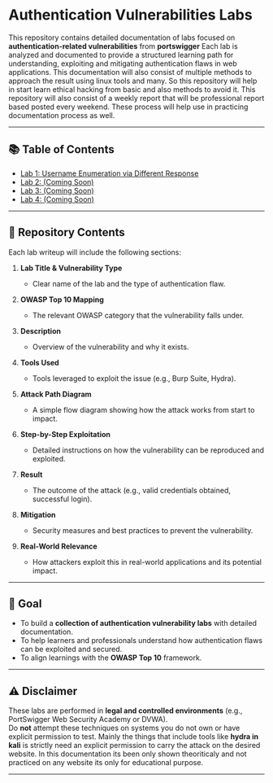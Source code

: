 # Authentication Vulnerabilities Labs

This repository contains detailed documentation of labs focused on **authentication-related vulnerabilities** from **portswigger**
Each lab is analyzed and documented to provide a structured learning path for understanding, exploiting and mitigating authentication flaws in web applications. This documentation will also consist of multiple methods to approach the result using linux tools and many. So this repository will help in start learn ethical hacking from basic and also methods to avoid it.
This repository will also consist of a weekly report that will be professional report based posted every weekend. These process will help use in practicing documentation process as well.

---
## 📚 Table of Contents

- [Lab 1: Username Enumeration via Different Response](labs/lab1-username-enumeration.md)
- [Lab 2: (Coming Soon)](labs/lab2.md)
- [Lab 3: (Coming Soon)](labs/lab3.md)
- [Lab 4: (Coming Soon)](labs/lab4.md)

---

## 📂 Repository Contents

Each lab writeup will include the following sections:

1. **Lab Title & Vulnerability Type**  
   - Clear name of the lab and the type of authentication flaw.

2. **OWASP Top 10 Mapping**  
   - The relevant OWASP category that the vulnerability falls under.

3. **Description**  
   - Overview of the vulnerability and why it exists.

4. **Tools Used**  
   - Tools leveraged to exploit the issue (e.g., Burp Suite, Hydra).

5. **Attack Path Diagram**  
   - A simple flow diagram showing how the attack works from start to impact.

6. **Step-by-Step Exploitation**  
   - Detailed instructions on how the vulnerability can be reproduced and exploited.

7. **Result**  
   - The outcome of the attack (e.g., valid credentials obtained, successful login).

8. **Mitigation**  
   - Security measures and best practices to prevent the vulnerability.

9. **Real-World Relevance**  
   - How attackers exploit this in real-world applications and its potential impact.

---

## 🎯 Goal
- To build a **collection of authentication vulnerability labs** with detailed documentation.  
- To help learners and professionals understand how authentication flaws can be exploited and secured.  
- To align learnings with the **OWASP Top 10** framework.

---

## ⚠️ Disclaimer
These labs are performed in **legal and controlled environments** (e.g., PortSwigger Web Security Academy or DVWA).  
Do **not** attempt these techniques on systems you do not own or have explicit permission to test.
Mainly the things that include tools like **hydra in kali** is strictly need an explicit permission to carry the attack on the desired website. In this documentation its been only shown theoriticaly and not practiced on any website its only for educational purpose.

---

